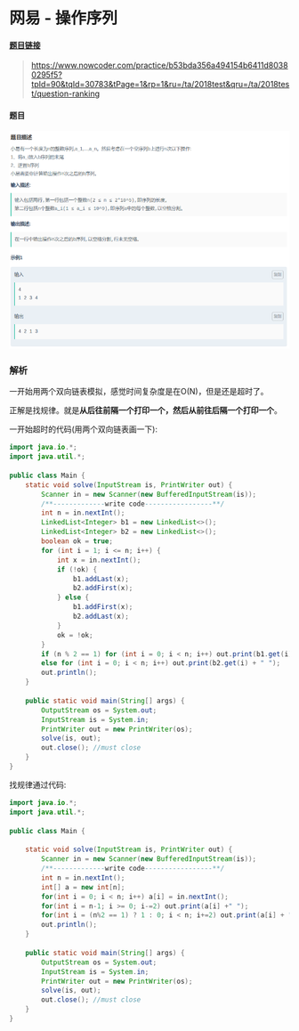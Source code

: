 # 网易 - 操作序列

#### [题目链接](https://www.nowcoder.com/practice/b53bda356a494154b6411d80380295f5?tpId=90&tqId=30783&tPage=1&rp=1&ru=/ta/2018test&qru=/ta/2018test/question-ranking)

> https://www.nowcoder.com/practice/b53bda356a494154b6411d80380295f5?tpId=90&tqId=30783&tPage=1&rp=1&ru=/ta/2018test&qru=/ta/2018test/question-ranking

#### 题目

![wangyin_1.png](images/wangyin_1.png)

### 解析

一开始用两个双向链表模拟，感觉时间复杂度是在O(N)，但是还是超时了。

正解是找规律。就是**从后往前隔一个打印一个，然后从前往后隔一个打印一个**。

一开始超时的代码(用两个双向链表画一下):

```java
import java.io.*;
import java.util.*;

public class Main {
    static void solve(InputStream is, PrintWriter out) {
        Scanner in = new Scanner(new BufferedInputStream(is));
        /**-------------write code-----------------**/
        int n = in.nextInt();
        LinkedList<Integer> b1 = new LinkedList<>();
        LinkedList<Integer> b2 = new LinkedList<>();
        boolean ok = true;
        for (int i = 1; i <= n; i++) {
            int x = in.nextInt();
            if (!ok) {
                b1.addLast(x);
                b2.addFirst(x);
            } else {
                b1.addFirst(x);
                b2.addLast(x);
            }
            ok = !ok;
        }
        if (n % 2 == 1) for (int i = 0; i < n; i++) out.print(b1.get(i) + " ");
        else for (int i = 0; i < n; i++) out.print(b2.get(i) + " ");
        out.println();
    }

    public static void main(String[] args) {
        OutputStream os = System.out;
        InputStream is = System.in;
        PrintWriter out = new PrintWriter(os);
        solve(is, out);
        out.close(); //must close
    }
}
```

找规律通过代码:

```java
import java.io.*;
import java.util.*;

public class Main {

    static void solve(InputStream is, PrintWriter out) {
        Scanner in = new Scanner(new BufferedInputStream(is));
        /**-------------write code-----------------**/
        int n = in.nextInt();
        int[] a = new int[n];
        for(int i = 0; i < n; i++) a[i] = in.nextInt();
        for(int i = n-1; i >= 0; i-=2) out.print(a[i] +" ");
        for(int i = (n%2 == 1) ? 1 : 0; i < n; i+=2) out.print(a[i] + " ");
        out.println();
    }

    public static void main(String[] args) {
        OutputStream os = System.out;
        InputStream is = System.in;
        PrintWriter out = new PrintWriter(os);
        solve(is, out);
        out.close(); //must close
    }
}
```

